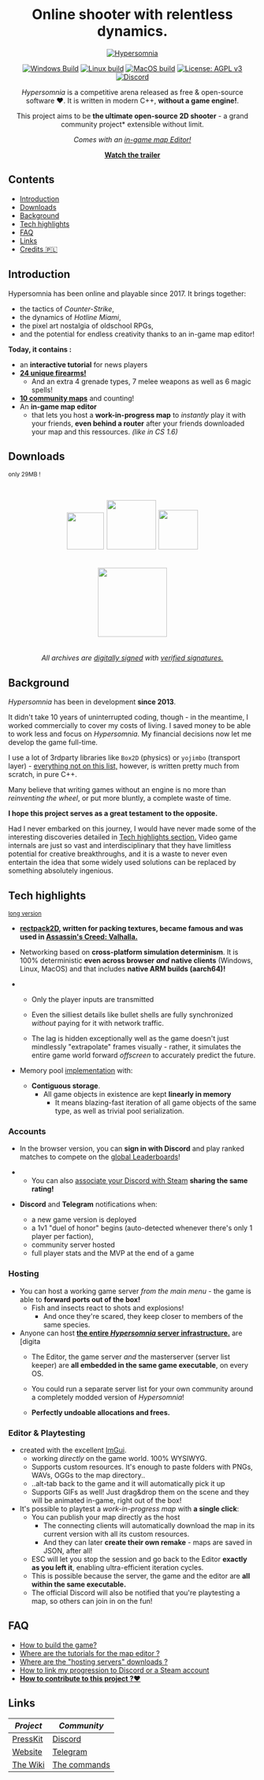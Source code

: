 <a name="intro">
<div align="center">

# Online shooter with relentless dynamics.

[![Hypersomnia](./img/image1-1.jpg)](https://hypersomnia.io/)

<!-- Changed the image -->

[![Windows Build](https://github.com/TeamHypersomnia/Hypersomnia/actions/workflows/Windows_build.yml/badge.svg)](https://github.com/TeamHypersomnia/Hypersomnia/actions/workflows/Windows_build.yml)
[![Linux build](https://github.com/TeamHypersomnia/Hypersomnia/actions/workflows/Linux_build.yml/badge.svg)](https://github.com/TeamHypersomnia/Hypersomnia/actions/workflows/Linux_build.yml)
[![MacOS build](https://github.com/TeamHypersomnia/Hypersomnia/actions/workflows/MacOS_build.yml/badge.svg)](https://github.com/TeamHypersomnia/Hypersomnia/actions/workflows/MacOS_build.yml)
[![License: AGPL v3](https://img.shields.io/badge/License-AGPL%20v3-blue.svg)](https://www.gnu.org/licenses/agpl-3.0)
[![Discord](https://discordapp.com/api/guilds/284464744411430912/embed.png)](https://discord.gg/YC49E4G)

*Hypersomnia* is a competitive arena released as free & open-source software :heart:.
It is written in modern C++, **without a game engine!**.

This project aims to be **the ultimate open-source 2D shooter** - a grand community project* extensible without limit.

*Comes with an [in-game map Editor!](https://hypersomnia.io/editor/official)*

[**Watch the trailer**](https://www.youtube.com/watch?v=L4zSA34fD_E)

</div>


## Contents

- [Introduction](#introduction)
- [Downloads](#downloads)
- [Background](#background)
- [Tech highlights](#tech-highlights)
- [FAQ](#faq)
- [Links](#links)
- [Credits 🇵🇱](https://teamhypersomnia.github.io/PressKit/credits)

## Introduction

Hypersomnia has been online and playable since 2017. It brings together:

- the tactics of *Counter-Strike*,
- the dynamics of *Hotline Miami*,
- the pixel art nostalgia of oldschool RPGs,
- and the potential for endless creativity thanks to an in-game map editor!

**Today, it contains :**

- an **interactive tutorial** for news players
- **[24 unique firearms!](https://hypersomnia.xyz/weapons)**
  - And an extra 4 grenade types, 7 melee weapons as well as 6 magic spells!
- **[10 community maps](https://hypersomnia.xyz/arenas)** and counting!
- An **in-game map editor** 
	- that lets you host a **work-in-progress map** to *instantly* play it with your friends, **even behind a router** after your friends downloaded your map and this ressources.
    *(like in CS 1.6)*

## Downloads

<sub>only 29MB !</sub>

<div align="center">

<br>

<a href="https://hypersomnia.xyz/builds/latest/Hypersomnia-for-Windows.zip"> <img src="https://hypersomnia.xyz/assets/images/windows_icon.svg" width=75 hspace=1></a>
<a href="https://hypersomnia.xyz/builds/latest/Hypersomnia.AppImage"> <img src="https://hypersomnia.xyz/assets/images/linux_icon.svg" width=100 hspace=1 ></a>
<a href="https://hypersomnia.xyz/builds/latest/Hypersomnia-for-MacOS.dmg"> <img src="https://upload.wikimedia.org/wikipedia/commons/2/22/MacOS_logo_%282017%29.svg" width=80 hspace=1></a>
<br undefined>

<a href="https://store.steampowered.com/app/2660970/Hypersomnia"> <img src="https://upload.wikimedia.org/wikipedia/commons/8/83/Steam_icon_logo.svg" width=140 hspace=1 width=80 hspace=40 vspace=20></a>

*All archives are [digitally signed](https://github.com/TeamHypersomnia/Hypersomnia/blob/master/src/signing_keys.h) with [verified signatures.](https://hypersomnia.xyz/builds/latest/)*

</div>

## Background

*Hypersomnia* has been in development **since 2013**.

It didn't take 10 years of uninterrupted coding, though - in the meantime, I worked commercially to cover my costs of living. I saved money to be able to work less and focus on *Hypersomnia*. My financial decisions now let me develop the game full-time.

I use a lot of 3rdparty libraries like ``Box2D`` (physics) or ``yojimbo`` (transport layer) - [everything not on this list,](https://github.com/TeamHypersomnia/Hypersomnia/tree/master/src/3rdparty) however, is written pretty much from scratch, in pure C++.

Many believe that writing games without an engine is no more than *reinventing the wheel*, or put more bluntly, a complete waste of time.

**I hope this project serves as a great testament to the opposite.**

Had I never embarked on this journey, I would have never made some of the interesting discoveries detailed in [Tech highlights section.](###tech-highlights)
Video game internals are just so vast and interdisciplinary that they have limitless potential for creative breakthroughs, and it is a waste to never even entertain the idea that some widely used solutions can be replaced by something absolutely ingenious.

## Tech highlights

<sub> <a href="github.io"> long version </a>

- **[rectpack2D,](https://github.com/TeamHypersomnia/rectpack2D) written for packing textures, became famous and was used in [Assassin's Creed: Valhalla.](https://www.youtube.com/watch?v=2KnjDL4DnwM&t=2382s)**

- Networking based on **cross-platform simulation determinism**. It is 100% deterministic **even across browser** ***and*** **native clients** (Windows, Linux, MacOS) and that includes **native ARM builds (aarch64)!**
-
	- Only the player inputs are transmitted
    - Even the silliest details like bullet shells are fully synchronized *without* paying for it with network traffic.

  - The lag is hidden exceptionally well as the game doesn't just mindlessly "extrapolate" frames visually - rather, it simulates the entire game world forward *offscreen* to accurately predict the future.

- Memory pool [implementation](https://github.com/TeamHypersomnia/Hypersomnia/blob/master/src/augs/misc/pool/pool.h) with:
  - **Contiguous storage**.
    - All game objects in existence are kept **linearly in memory**
      - It means blazing-fast iteration of all game objects of the same type, as well as trivial pool serialization.

### Accounts

- In the browser version, you can **sign in with Discord** and play ranked matches to compete on the [global Leaderboards](https://hypersomnia.xyz/leaderboards)!
-
  - You can also [associate your Discord with Steam](https://hypersomnia.xyz/profile) **sharing the same rating!**

- **Discord** and **Telegram** notifications when:
  - a new game version is deployed
  - a 1v1 "duel of honor" begins (auto-detected whenever there's only 1 player per faction),
  - community server hosted
  - full player stats and the MVP at the end of a game

### Hosting

- You can host a working game server *from the main menu* - the game is able to **forward ports out of the box!**
  - Fish and insects react to shots and explosions!
    - And once they're scared, they keep closer to members of the same species.
- Anyone can host **[the entire *Hypersomnia* server infrastructure.](https://github.com/TeamHypersomnia/Hypersomnia-admin-shell)**
 are [digita
  - The Editor, the game server *and* the masterserver (server list keeper) are **all embedded in the same game executable**, on every OS.
  - You could run a separate server list for your own community around a completely modded version of *Hypersomnia*!

  - **Perfectly undoable allocations and frees.**

### Editor & Playtesting

  - created with the excellent [ImGui](https://github.com/ocornut/imgui).
	  - working *directly* on the game world. 100% WYSIWYG.
 	 - Supports custom resources. It's enough to paste folders with PNGs, WAVs, OGGs to the map directory..
      - ..alt-tab back to the game and it will automatically pick it up
      - Supports GIFs as well! Just drag&drop them on the scene and they will be animated in-game, right out of the box!
  - It's possible to playtest a *work-in-progress map* with **a single click**:
    - You can publish your map directly as the host
	    - The connecting clients will automatically download the map in its current version with all its custom resources.
      - And they can later **create their own remake** - maps are saved in JSON, after all!
    - ESC will let you stop the session and go back to the Editor **exactly as you left it**, enabling ultra-efficient iteration cycles.
    - This is possible because the server, the game and the editor are **all within the same executable.**
    - The official Discord will also be notified that you're playtesting a map, so others can join in on the fun!

## FAQ

- [How to build the game?](linktoanother.mddocument)
- [Where are the tutorials for the map editor ?](here)
- [Where are the "hosting servers" downloads ?](linktoanother.mddocument)
- [How to link my progression to Discord or a Steam account](link)
- [**How to contribute to this project ?:heart:**](linktoanother.mddocument)

## Links

***Project*** | ***Community***
|--------------|------------------|
[PressKit](https://github.com/TeamHypersomnia/PressKit/blob/main/README.md#intro) | [Discord](https://discord.gg/YC49E4G)
[Website](https://hypersomnia.xyz/)| [Telegram](https://t.me/hypersomnia_io)
[The Wiki](linktowiki) | [The commands](linktoanew.mdfile)
